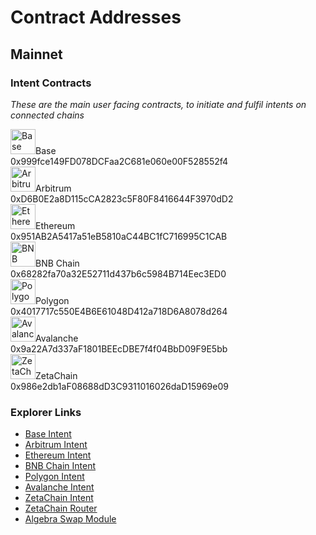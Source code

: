 # Contract Addresses

## Mainnet

### Intent Contracts

*These are the main user facing contracts, to initiate and fulfil intents on connected chains*

<div class="address-list">
  <div class="address-row">
    <div class="network-label"><img src="/img/base.png" alt="Base" width="40" height="40" style={{verticalAlign: "middle", marginRight: "5px"}} />Base</div>
    <div class="address-block">0x999fce149FD078DCFaa2C681e060e00F528552f4</div>
  </div>
  
  <div class="address-row">
    <div class="network-label"><img src="/img/arb.png" alt="Arbitrum" width="40" height="40" style={{verticalAlign: "middle", marginRight: "5px"}} />Arbitrum</div>
    <div class="address-block">0xD6B0E2a8D115cCA2823c5F80F8416644F3970dD2</div>
  </div>
  
  <div class="address-row">
    <div class="network-label"><img src="/img/eth.png" alt="Ethereum" width="40" height="40" style={{verticalAlign: "middle", marginRight: "5px"}} />Ethereum</div>
    <div class="address-block">0x951AB2A5417a51eB5810aC44BC1fC716995C1CAB</div>
  </div>
  
  <div class="address-row">
    <div class="network-label"><img src="/img/bnb.png" alt="BNB Chain" width="40" height="40" style={{verticalAlign: "middle", marginRight: "5px"}} />BNB Chain</div>
    <div class="address-block">0x68282fa70a32E52711d437b6c5984B714Eec3ED0</div>
  </div>
  
  <div class="address-row">
    <div class="network-label"><img src="/img/pol.png" alt="Polygon" width="40" height="40" style={{verticalAlign: "middle", marginRight: "5px"}} />Polygon</div>
    <div class="address-block">0x4017717c550E4B6E61048D412a718D6A8078d264</div>
  </div>
  
  <div class="address-row">
    <div class="network-label"><img src="/img/ava.png" alt="Avalanche" width="40" height="40" style={{verticalAlign: "middle", marginRight: "5px"}} />Avalanche</div>
    <div class="address-block">0x9a22A7d337aF1801BEEcDBE7f4f04BbD09F9E5bb</div>
  </div>

  <div class="address-row">
    <div class="network-label"><img src="/img/zeta.png" alt="ZetaChain" width="40" height="40" style={{verticalAlign: "middle", marginRight: "5px"}} />ZetaChain</div>
    <div class="address-block">0x986e2db1aF08688dD3C9311016026daD15969e09</div>
  </div>
</div>

### Explorer Links

- [Base Intent](https://basescan.org/address/0x999fce149FD078DCFaa2C681e060e00F528552f4)
- [Arbitrum Intent](https://arbiscan.io/address/0xd6b0e2a8d115cca2823c5f80f8416644f3970dd2)
- [Ethereum Intent](https://etherscan.io/address/0x951ab2a5417a51eb5810ac44bc1fc716995c1cab)
- [BNB Chain Intent](https://bscscan.com/address/0x68282fa70a32e52711d437b6c5984b714eec3ed0)
- [Polygon Intent](https://polygonscan.com/address/0x4017717c550e4b6e61048d412a718d6a8078d264)
- [Avalanche Intent](https://snowtrace.io/address/0x9a22a7d337af1801beecdbe7f4f04bbd09f9e5bb)
- [ZetaChain Intent](https://zetachain.blockscout.com/address/0x986e2db1af08688dd3c9311016026dad15969e09)
- [ZetaChain Router](https://zetachain.blockscout.com/address/0xcd74f36bad8f842641e67ec390be092a243297d6)
- [Algebra Swap Module](https://zetachain.blockscout.com/address/0x5d71aa0a455b7a714faf6fdf87829f98cbfe5bae)